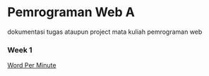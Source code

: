# Pemrograman Web A
dokumentasi tugas ataupun project mata kuliah pemrograman web

### **Week 1**
[Word Per Minute](Word-Per-Minute.md)
